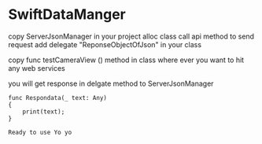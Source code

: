 # SwiftDataManger

copy ServerJsonManager  in your project  alloc class
call api method to send request
add delegate  "ReponseObjectOfJson" in your class

copy func testCameraView () method in class where ever you want to hit any web services
        
    
   you will get response in  delgate method to ServerJsonManager
    
    func Respondata(_ text: Any)
    {
        print(text);
    }
    
    Ready to use Yo yo 
